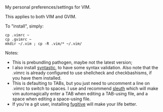 My personal preferences/settings for VIM.

This applies to both VIM and GVIM.

To "install", simply:
```
cp .vimrc ~
cp .gvimrc ~
mkdir ~/.vim ; cp -R .vim/* ~/.vim/
```

Notes:
* This is prebundling pathogen, maybe not the latest version;
* I also install [syntastic](https://github.com/vim-syntastic/syntastic), to
  have some syntax validation. Also note that the .vimrc is already configured
  to use shellcheck and checkbashisms, if you have them installed.
* This is defaulting to TABs, but you just need to uncomment a line on .vimrc
  to switch to spaces. I use and recommend
  [sleuth](https://github.com/tpope/vim-sleuth) which will make vim
  automagically enter a TAB when editing a TAB-using file, and a space when
  editing a space-using file.
* If you're a git user, installing
  [fugitive](https://github.com/tpope/vim-fugitive) will make your life better.
